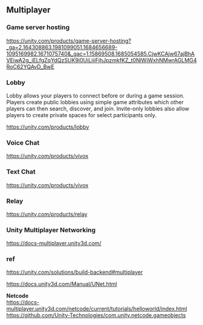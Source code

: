 ## Multiplayer

### Game server hosting 
https://unity.com/products/game-server-hosting?_ga=2.164308863.1981099051.1684656689-1095169982.1671075740&_gac=1.15869508.1685054585.CjwKCAjw67ajBhAVEiwA2g_jELfgZqYdQzSUK9i0UiLijiFjhJpzmkfKZ_t0NlWiWxhNMwrAGLMG4RoC62YQAvD_BwE


### Lobby
Lobby allows your players to connect before or during a game session. Players create public lobbies using simple game attributes which other players can then search, discover, and join. Invite-only lobbies also allow players to create private spaces for select participants only.

https://unity.com/products/lobby

### Voice Chat
https://unity.com/products/vivox

### Text Chat
https://unity.com/products/vivox

### Relay
https://unity.com/products/relay

### Unity Multiplayer Networking
https://docs-multiplayer.unity3d.com/

### ref 
https://unity.com/solutions/build-backend#multiplayer

https://docs.unity3d.com/Manual/UNet.html

**Netcode** \
https://docs-multiplayer.unity3d.com/netcode/current/tutorials/helloworld/index.html \
https://github.com/Unity-Technologies/com.unity.netcode.gameobjects


